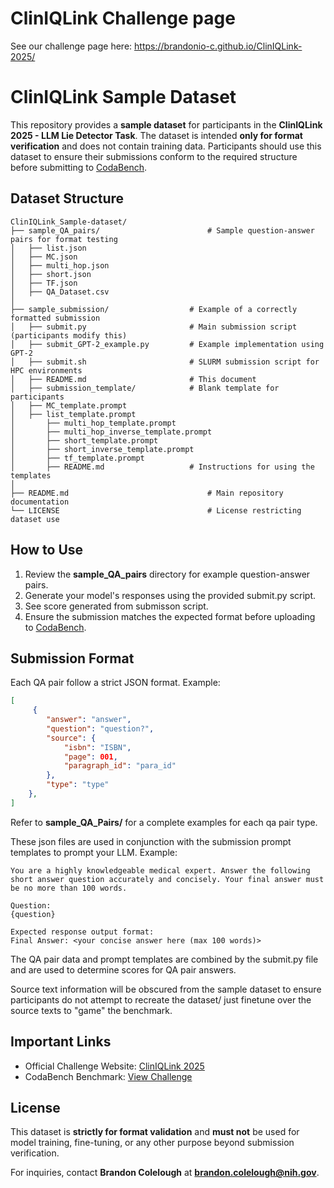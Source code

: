 # ClinIQLink Challenge page

See our challenge page here: https://brandonio-c.github.io/ClinIQLink-2025/


# ClinIQLink Sample Dataset

This repository provides a **sample dataset** for participants in the **ClinIQLink 2025 - LLM Lie Detector Task**. The dataset is intended **only for format verification** and does not contain training data. Participants should use this dataset to ensure their submissions conform to the required structure before submitting to [CodaBench](https://www.codabench.org/competitions/5117/).

## Dataset Structure
```
ClinIQLink_Sample-dataset/
├── sample_QA_pairs/                        # Sample question-answer pairs for format testing
│   ├── list.json
│   ├── MC.json
│   ├── multi_hop.json
│   ├── short.json
│   ├── TF.json
│   ├── QA_Dataset.csv
│ 
├── sample_submission/                  # Example of a correctly formatted submission
│   ├── submit.py                       # Main submission script (participants modify this)
│   ├── submit_GPT-2_example.py         # Example implementation using GPT-2
│   ├── submit.sh                       # SLURM submission script for HPC environments
│   ├── README.md                       # This document
│   ├── submission_template/            # Blank template for participants
│   ├── MC_template.prompt
│   ├── list_template.prompt
│       ├── multi_hop_template.prompt
│       ├── multi_hop_inverse_template.prompt
│       ├── short_template.prompt
│       ├── short_inverse_template.prompt
│       ├── tf_template.prompt
│       ├── README.md                   # Instructions for using the templates
│ 
├── README.md                               # Main repository documentation
└── LICENSE                                 # License restricting dataset use
```

## How to Use
1. Review the **sample_QA_pairs** directory for example question-answer pairs.
2. Generate your model's responses using the provided submit.py script.
3. See score generated from submisson script.
4. Ensure the submission matches the expected format before uploading to [CodaBench](https://www.codabench.org/competitions/5117/).

## Submission Format
Each QA pair follow a strict JSON format. Example:
```json
[
     {
        "answer": "answer",
        "question": "question?",
        "source": {
            "isbn": "ISBN",
            "page": 001,
            "paragraph_id": "para_id"
        },
        "type": "type"
    },
]
```
Refer to **sample_QA_Pairs/** for a complete examples for each qa pair type.

These json files are used in conjunction with the submission prompt templates to prompt your LLM. Example:

```
You are a highly knowledgeable medical expert. Answer the following short answer question accurately and concisely. Your final answer must be no more than 100 words.

Question:
{question}

Expected response output format:
Final Answer: <your concise answer here (max 100 words)>
```

The QA pair data and prompt templates are combined by the submit.py file and are used to determine scores for QA pair answers. 

Source text information will be obscured from the sample dataset to ensure participants do not attempt to recreate the dataset/ just finetune over the source texts to "game" the benchmark. 

## Important Links
- Official Challenge Website: [ClinIQLink 2025](https://brandonio-c.github.io/ClinIQLink-2025/)
- CodaBench Benchmark: [View Challenge](https://www.codabench.org/competitions/5117/)

## License
This dataset is **strictly for format validation** and **must not** be used for model training, fine-tuning, or any other purpose beyond submission verification.

For inquiries, contact **Brandon Colelough** at **brandon.colelough@nih.gov**.

